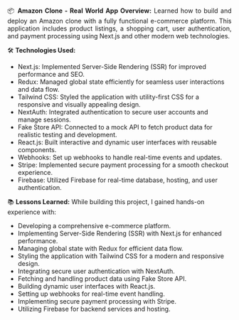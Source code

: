 <p style="text-align: justify;">
  📦 <strong>Amazon Clone - Real World App Overview:</strong> Learned how to build and deploy an Amazon clone with a fully functional e-commerce platform. This application includes product listings, a shopping cart, user authentication, and payment processing using Next.js and other modern web technologies.
</p>
<p>
  🛠️ <strong>Technologies Used:</strong>
</p>
<ul>
  <li>Next.js: Implemented Server-Side Rendering (SSR) for improved performance and SEO.</li>
  <li>Redux: Managed global state efficiently for seamless user interactions and data flow.</li>
  <li>Tailwind CSS: Styled the application with utility-first CSS for a responsive and visually appealing design.</li>
  <li>NextAuth: Integrated authentication to secure user accounts and manage sessions.</li>
  <li>Fake Store API: Connected to a mock API to fetch product data for realistic testing and development.</li>
  <li>React.js: Built interactive and dynamic user interfaces with reusable components.</li>
  <li>Webhooks: Set up webhooks to handle real-time events and updates.</li>
  <li>Stripe: Implemented secure payment processing for a smooth checkout experience.</li>
  <li>Firebase: Utilized Firebase for real-time database, hosting, and user authentication.</li>
</ul>
<p>
  📚 <strong>Lessons Learned:</strong> While building this project, I gained hands-on experience with:
</p>
<ul>
  <li>Developing a comprehensive e-commerce platform.</li>
  <li>Implementing Server-Side Rendering (SSR) with Next.js for enhanced performance.</li>
  <li>Managing global state with Redux for efficient data flow.</li>
  <li>Styling the application with Tailwind CSS for a modern and responsive design.</li>
  <li>Integrating secure user authentication with NextAuth.</li>
  <li>Fetching and handling product data using Fake Store API.</li>
  <li>Building dynamic user interfaces with React.js.</li>
  <li>Setting up webhooks for real-time event handling.</li>
  <li>Implementing secure payment processing with Stripe.</li>
  <li>Utilizing Firebase for backend services and hosting.</li>
</ul>

